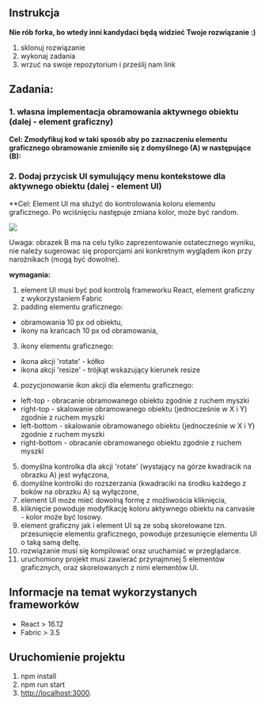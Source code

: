 
## Instrukcja

**Nie rób forka, bo wtedy inni kandydaci będą widzieć Twoje rozwiązanie :)**

1. sklonuj rozwiązanie 
2. wykonaj zadania
3. wrzuć na swoje repozytorium i prześlij nam link

## Zadania:

### 1. własna implementacja obramowania aktywnego obiektu (dalej - element graficzny)
**Cel: Zmodyfikuj kod w taki sposób aby po zaznaczeniu elementu graficznego obramowanie zmieniło się z domyślnego (A) w następujące (B):**

### 2. Dodaj przycisk UI symulujący menu kontekstowe dla aktywnego obiektu (dalej - element UI)
**Cel: Element UI ma służyć do kontrolowania koloru elementu graficznego. Po wciśnięciu następuje zmiana kolor, może być random.

![](http://nullgravity.eu/github/test_custom_border.png)

Uwaga: obrazek B ma na celu tylko zaprezentowanie ostatecznego wyniku, nie należy sugerowac się proporcjami ani konkretnym wyglądem ikon przy narożnikach (mogą być dowolne).

**wymagania:**
1. element UI musi być pod kontrolą frameworku React, element graficzny z wykorzystaniem Fabric
2. padding elementu graficznego:
- obramowania 10 px od obiektu,
- ikony na krańcach 10 px od obramowania,
3. ikony elementu graficznego:
- ikona akcji 'rotate' - kółko
- ikona akcji 'resize' - trójkąt wskazujący kierunek resize
4. pozycjonowanie ikon akcji dla elementu graficznego:
- left-top - obracanie obramowanego obiektu zgodnie z ruchem myszki
- right-top - skalowanie obramowanego obiektu (jednocześnie w X i Y) zgodnie z ruchem myszki
- left-bottom - skalowanie obramowanego obiektu (jednocześnie w X i Y) zgodnie z ruchem myszki
- right-bottom - obracanie obramowanego obiektu zgodnie z ruchem myszki
5. domyślna kontrolka dla akcji 'rotate' (wystający na górze kwadracik na obrazku A) jest wyłączona,
6. domyślne kontrolki do rozszerzania (kwadraciki na środku każdego z boków na obrazku A) są wyłączone,
7. element UI może mieć dowolną formę z możliwościa kliknięcia,
8. kliknięcie powoduje modyfikację koloru aktywnego obiektu na canvasie - kolor może być losowy.
9. element graficzny jak i element UI są ze sobą skorelowane tzn. przesunięcie elementu graficznego, powoduje przesunięcie elementu UI o taką samą deltę. 
10. rozwiązanie musi się kompilować oraz uruchamiać w przeglądarce.
11. uruchomiony projekt musi zawierać przynajmniej 5 elementów graficznych, oraz skorelowanych z nimi elementów UI.


## Informacje na temat wykorzystanych frameworków

- React > 16.12
- Fabric > 3.5

## Uruchomienie projektu

1. npm install
2. npm run start
3. [http://localhost:3000](http://localhost:3000).
